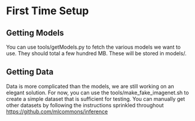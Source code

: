 
# First Time Setup

## Getting Models
You can use tools/getModels.py to fetch the various models we want to use. They
should total a few hundred MB. These will be stored in models/.

## Getting Data
Data is more complicated than the models, we are still working on an elegant
solution. For now, you can use the tools/make\_fake\_imagenet.sh to create a
simple dataset that is sufficient for testing. You can manually get other
datasets by following the instructions sprinkled throughout
https://github.com/mlcommons/inference

